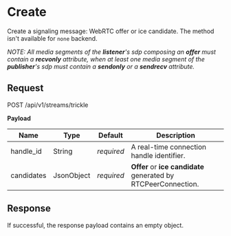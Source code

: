 # Create

Create a signaling message: WebRTC offer or ice candidate.
The method isn't available for `none` backend.

*NOTE: All media segments of the **listener**'s sdp composing an **offer** must contain a **recvonly** attribute, when at least one media segment of the **publisher**'s sdp must contain a **sendonly** or a **sendrecv** attribute.*



## Request

POST /api/v1/streams/trickle

**Payload**

Name              | Type       | Default    | Description
----------------- | ---------- | ---------- | ------------------
handle_id         | String     | _required_ | A real-time connection handle identifier.
candidates        | JsonObject | _required_ | **Offer** or **ice candidate** generated by RTCPeerConnection.

## Response

If successful, the response payload contains an empty object.
